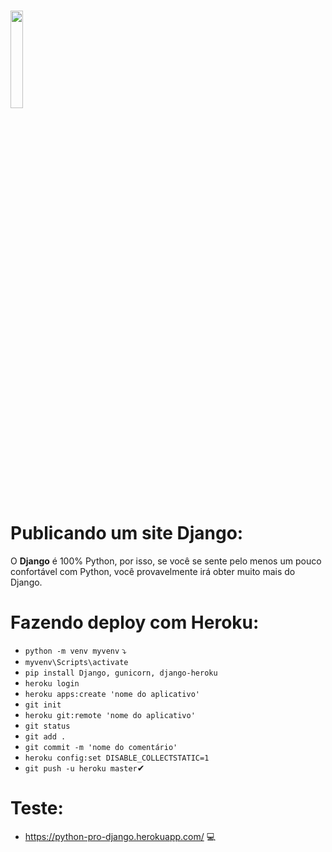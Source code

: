 <h1><img src = "https://imgur.com/NtK37qh.png" width="20%"/></h1>

<h1>Publicando um site Django:</h1>

O <strong>Django</strong> é 100% Python, por isso, se você se sente pelo menos um pouco confortável com Python, você provavelmente irá obter muito mais do Django.

<h1>Fazendo deploy com Heroku:</h1>

* <code>python -m venv myvenv</code> ⤵
* <code>myvenv\Scripts\activate</code>
* <code>pip install Django, gunicorn, django-heroku</code>
* <code>heroku login</code>
* <code>heroku apps:create 'nome do aplicativo'</code>
* <code>git init</code>
* <code>heroku git:remote 'nome do aplicativo'</code>
* <code>git status</code>
* <code>git add .</code>
* <code>git commit -m 'nome do comentário'</code>
* <code>heroku config:set DISABLE_COLLECTSTATIC=1</code>
* <code>git push -u heroku master</code>✔

<h1>Teste:</h1>

* https://python-pro-django.herokuapp.com/ 💻